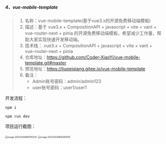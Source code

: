 ##### 4、vue-mobile-template

> 1. 名称：vue-mobile-template(基于vue3.x的开源免费移动端模板)
> 2. 描述：基于 vue3.x + CompositionAPI + javascript + vite + vant + vue-router-next + pinia 的开源免费移动端模板，希望减少工作量，帮助大家实现快速开发移动端。
> 3. 技术栈： vue3.x + CompositionAPI + javascript + vite + vant + vue-router-next + pinia
> 4. 仓库地址：https://github.com/Coder-XiaoYi/vue-mobile-template.git#master
> 5. 预览地址：https://liupeiqiang.gitee.io/vue-mobile-template
> 6. 备注：
>    - Admin账号密码：admin/admin123
>    - user账号密码：user1/user1

开发流程：

```
npm i
```

```
npm run dev
```

项目运行截图：

<img src="https://webpon-img.oss-cn-guangzhou.aliyuncs.com/imgimage-20221204065155332.png" alt="image-20221204065155332" style="zoom:50%;" />

<img src="https://webpon-img.oss-cn-guangzhou.aliyuncs.com/imgimage-20221204065300505.png" alt="image-20221204065300505" style="zoom:50%;" />